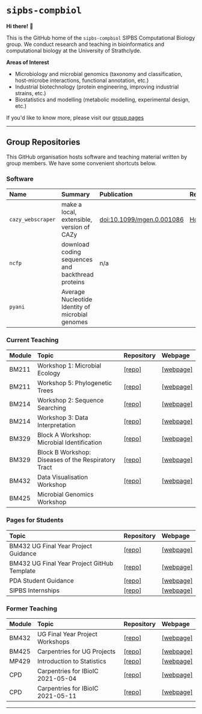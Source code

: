 # `sipbs-compbiol`

**Hi there!** 👋

This is the GitHub home of the `sipbs-compbiol` SIPBS Computational Biology group. We conduct research and teaching in bioinformatics and computational biology at the University of Strathclyde. 

**Areas of Interest**

- Microbiology and microbial genomics (taxonomy and classification, host-microbe interactions, functional annotation, etc.)
- Industrial biotechnology (protein engineering, improving industrial strains, etc.)
- Biostatistics and modelling (metabolic modelling, experimental design, etc.)


If you'd like to know more, please visit our [group pages](https://sipbs-compbiol.github.io/)

------------

## Group Repositories

This GitHub organisation hosts software and teaching material written by group members. We have some convenient shortcuts below.

### Software

| Name              | Summary                                           | Publication | Repository | Webpage |
| :---------------- | :------------------------------------------------ | :---------- | :--------- | :------ |
| `cazy_webscraper` | make a local, extensible, version of CAZy         |  [doi:10.1099/mgen.0.001086](https://doi.org/10.1099/mgen.0.001086)  |  [HobnobMancer/cazy_webscraper](https://github.com/HobnobMancer/cazy_webscraper)          | [webpage](https://hobnobmancer.github.io/cazy_webscraper/)  |
| `ncfp`            | download coding sequences and backthread proteins | n/a         |            |         |
| `pyani`           | Average Nucleotide Identity of microbial genomes  |             |            |         |

### Current Teaching

| Module | Topic                                               | Repository                                                                  | Webpage                                                                                 |
| :----- | :-------------------------------------------------- | :-------------------------------------------------------------------------- | :-------------------------------------------------------------------------------------- |
| BM211  | Workshop 1: Microbial Ecology                       | [[repo]](https://github.com/sipbs-compbiol/BM211-Workshop-1)                | [[webpage]](https://sipbs-compbiol.github.io/BM211-Workshop-1/)                         |
| BM211  | Workshop 5: Phylogenetic Trees                      | [[repo]](https://github.com/sipbs-compbiol/BM211-Workshop-5)                | [[webpage]](https://sipbs-compbiol.github.io/BM211-Workshop-5/)                         |
| BM214  | Workshop 2: Sequence Searching                      | [[repo]](https://github.com/sipbs-compbiol/BM214-Workshop-2)                | [[webpage]](https://sipbs-compbiol.github.io/BM214-Workshop-2/)                         |
| BM214  | Workshop 3: Data Interpretation                     | [[repo]](https://github.com/sipbs-compbiol/BM214-Workshop-3)                | [[webpage]](https://sipbs-compbiol.github.io/BM214-Workshop-3/)                         |
| BM329  | Block A Workshop: Microbial Identification          | [[repo]](https://github.com/sipbs-compbiol/BM329_Block_A_workshop)          | [[webpage]](https://sipbs-compbiol.github.io/BM329_Block_A_workshop/)                   |
| BM329  | Block B Workshop: Diseases of the Respiratory Tract | [[repo]](https://github.com/sipbs-compbiol/BM329_Block_B_Workshop)          | [[webpage]](https://sipbs-compbiol.github.io/BM329_Block_B_Workshop/)                   |
| BM432  | Data Visualisation Workshop                         | [[repo]](https://github.com/sipbs-compbiol/bm432-datavis_workshop)          | [[webpage]](https://sipbs-compbiol.github.io/bm432-datavis_workshop/bm432-datavis.html) |
| BM425  | Microbial Genomics Workshop                         |                                                                             |                                                                                         |


### Pages for Students

| Topic                                       | Repository                                                                  | Webpage                                                                        |
| :------------------------------------------ | :-------------------------------------------------------------------------- | :----------------------------------------------------------------------------- |
| BM432 UG Final Year Project Guidance        | [[repo]](https://github.com/sipbs-compbiol/bm432-project)                   | [[webpage]](https://sipbs-compbiol.github.io/bm432-project/)                   |
| BM432 UG Final Year Project GitHub Template | [[repo]](https://github.com/sipbs-compbiol/template_bioinformatics_project) | [[webpage]](https://sipbs-compbiol.github.io/template_bioinformatics_project/) |
| PDA Student Guidance                        | [[repo]](https://github.com/sipbs-compbiol/sipbscompbiol-pda)               | [[webpage]](https://sipbs-compbiol.github.io/sipbscompbiol-pda/)               |
| SIPBS Internships                           | [[repo]](https://github.com/sipbs-compbiol/sipbs-internships)               | [[webpage]](https://sipbs-compbiol.github.io/sipbs-internships)                |

### Former Teaching 

| Module | Topic                             | Repository                                                                | Webpage                                                                      |
| :----- | :-------------------------------- | :------------------------------------------------------------------------ | :--------------------------------------------------------------------------- |
| BM432  | UG Final Year Project Workshops   | [[repo]](https://github.com/sipbs-compbiol/BM432)                         | [[webpage]](https://sipbs-compbiol.github.io/BM432)                          |
| BM425  | Carpentries for UG Projects       | [[repo]](https://github.com/sipbs-compbiol/carpentries-ug-projects-2022)  | [[webpage]](https://sipbs-compbiol.github.io/carpentries-ug-projects-2022/)  |
| MP429  | Introduction to Statistics        | [[repo]](https://github.com/sipbs-compbiol/MP429)                         | [[webpage]](https://sipbs-compbiol.github.io/MP429/)                         |
| CPD    | Carpentries for IBioIC 2021-05-04 | [[repo]](https://github.com/sipbs-compbiol/2021-05-04-strathclyde-online) | [[webpage]](https://sipbs-compbiol.github.io/2021-05-04-strathclyde-online/) |
| CPD    | Carpentries for IBioIC 2021-05-11 | [[repo]](https://github.com/sipbs-compbiol/2021-05-11-strathclyde-online) | [[webpage]](https://github.com/sipbs-compbiol/2021-05-11-strathclyde-online) |

------------

